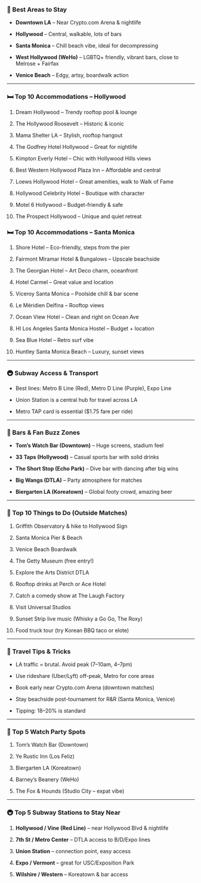 
### **📍 Best Areas to Stay**

- **Downtown LA** – Near Crypto.com Arena & nightlife
    
- **Hollywood** – Central, walkable, lots of bars
    
- **Santa Monica** – Chill beach vibe, ideal for decompressing
    
- **West Hollywood (WeHo)** – LGBTQ+ friendly, vibrant bars, close to Melrose + Fairfax
    
- **Venice Beach** – Edgy, artsy, boardwalk action
    

---

### **🛏️ Top 10 Accommodations – Hollywood**

1. Dream Hollywood – Trendy rooftop pool & lounge
    
2. The Hollywood Roosevelt – Historic & iconic
    
3. Mama Shelter LA – Stylish, rooftop hangout
    
4. The Godfrey Hotel Hollywood – Great for nightlife
    
5. Kimpton Everly Hotel – Chic with Hollywood Hills views
    
6. Best Western Hollywood Plaza Inn – Affordable and central
    
7. Loews Hollywood Hotel – Great amenities, walk to Walk of Fame
    
8. Hollywood Celebrity Hotel – Boutique with character
    
9. Motel 6 Hollywood – Budget-friendly & safe
    
10. The Prospect Hollywood – Unique and quiet retreat
    

  

### **🛏️ Top 10 Accommodations – Santa Monica**

1. Shore Hotel – Eco-friendly, steps from the pier
    
2. Fairmont Miramar Hotel & Bungalows – Upscale beachside
    
3. The Georgian Hotel – Art Deco charm, oceanfront
    
4. Hotel Carmel – Great value and location
    
5. Viceroy Santa Monica – Poolside chill & bar scene
    
6. Le Méridien Delfina – Rooftop views
    
7. Ocean View Hotel – Clean and right on Ocean Ave
    
8. HI Los Angeles Santa Monica Hostel – Budget + location
    
9. Sea Blue Hotel – Retro surf vibe
    
10. Huntley Santa Monica Beach – Luxury, sunset views
    

---

### **🚇 Subway Access & Transport**

- Best lines: Metro B Line (Red), Metro D Line (Purple), Expo Line
    
- Union Station is a central hub for travel across LA
    
- Metro TAP card is essential ($1.75 fare per ride)
    

---

### **🍻 Bars & Fan Buzz Zones**

- **Tom’s Watch Bar (Downtown)** – Huge screens, stadium feel
    
- **33 Taps (Hollywood)** – Casual sports bar with solid drinks
    
- **The Short Stop (Echo Park)** – Dive bar with dancing after big wins
    
- **Big Wangs (DTLA)** – Party atmosphere for matches
    
- **Biergarten LA (Koreatown)** – Global footy crowd, amazing beer
    

---

### **👀 Top 10 Things to Do (Outside Matches)**

1. Griffith Observatory & hike to Hollywood Sign
    
2. Santa Monica Pier & Beach
    
3. Venice Beach Boardwalk
    
4. The Getty Museum (free entry!)
    
5. Explore the Arts District DTLA
    
6. Rooftop drinks at Perch or Ace Hotel
    
7. Catch a comedy show at The Laugh Factory
    
8. Visit Universal Studios
    
9. Sunset Strip live music (Whisky a Go Go, The Roxy)
    
10. Food truck tour (try Korean BBQ taco or elote)
    

---

### **🚀 Travel Tips & Tricks**

- LA traffic = brutal. Avoid peak (7–10am, 4–7pm)
    
- Use rideshare (Uber/Lyft) off-peak, Metro for core areas
    
- Book early near Crypto.com Arena (downtown matches)
    
- Stay beachside post-tournament for R&R (Santa Monica, Venice)
    
- Tipping: 18–20% is standard
    

---

### **🎉 Top 5 Watch Party Spots**

1. Tom’s Watch Bar (Downtown)
    
2. Ye Rustic Inn (Los Feliz)
    
3. Biergarten LA (Koreatown)
    
4. Barney’s Beanery (WeHo)
    
5. The Fox & Hounds (Studio City – expat vibe)
    

---

### **🚇 Top 5 Subway Stations to Stay Near**

1. **Hollywood / Vine (Red Line)** – near Hollywood Blvd & nightlife
    
2. **7th St / Metro Center** – DTLA access to B/D/Expo lines
    
3. **Union Station** – connection point, easy access
    
4. **Expo / Vermont** – great for USC/Exposition Park
    
5. **Wilshire / Western** – Koreatown & bar access